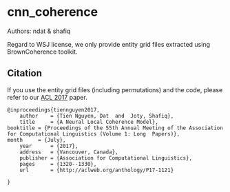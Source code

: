 # cnn_coherence
Authors: ndat & shafiq

Regard to WSJ license, we only provide entity grid files extracted using BrownCoherence toolkit.

Citation
--------

If you use the entity grid files (including permutations) and the code, please refer to our [ACL 2017](http://aclweb.org/anthology/P17-1121) paper.

	@inproceedings{tiennguyen2017,
    	author    = {Tien Nguyen, Dat  and  Joty, Shafiq},
    	title     = {A Neural Local Coherence Model},
	booktitle = {Proceedings of the 55th Annual Meeting of the Association for Computational Linguistics (Volume 1: Long  Papers)},
	month     = {July},
    	year      = {2017},
    	address   = {Vancouver, Canada},
    	publisher = {Association for Computational Linguistics},
    	pages     = {1320--1330},
    	url       = {http://aclweb.org/anthology/P17-1121}
	  
	}
